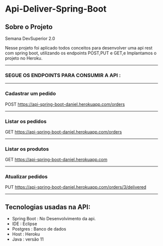 # Api-Deliver-Spring-Boot

## Sobre o Projeto

Semana DevSuperior 2.0

Nesse projeto foi aplicado todos conceitos para desenvolver uma api rest com spring boot,
utilizando os endpoints POST,PUT e GET,e Implantamos o projeto no Heroku.

<hr/>

### SEGUE OS ENDPOINTS PARA CONSUMIR A API :

------------------------------------------------------------------------------------------------------------------------------------------------------------------

### Cadastrar um pedido


POST https://api-spring-boot-daniel.herokuapp.com/orders

    
<hr/>

### Listar os pedidos

GET  https://api-spring-boot-daniel.herokuapp.com/orders
   
    
<hr/> 

### Listar os produtos

GET  https://api-spring-boot-daniel.herokuapp.com
   
    
<hr/> 

### Atualizar pedidos

PUT https://api-spring-boot-daniel.herokuapp.com/orders/3/delivered
    

    
<hr/>
 
## Tecnologias usadas na API:
 - Spring Boot : No Desenvolvimento da api.
 - IDE : Eclipse
 - Postgres : Banco de dados
 - Host : Heroku
 - Java : versão 11
